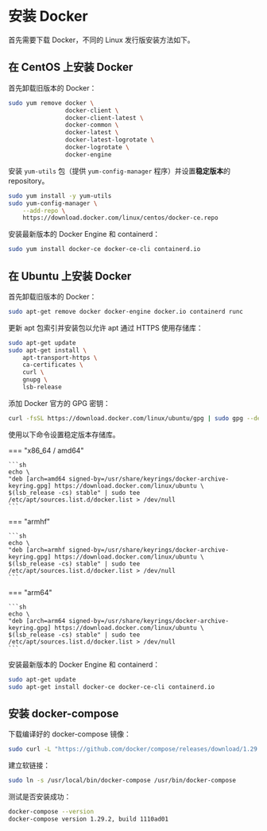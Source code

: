 # 安装 Docker

首先需要下载 Docker，不同的 Linux 发行版安装方法如下。

## 在 CentOS 上安装 Docker

首先卸载旧版本的 Docker：

```sh
sudo yum remove docker \
                docker-client \
                docker-client-latest \
                docker-common \
                docker-latest \
                docker-latest-logrotate \
                docker-logrotate \
                docker-engine
```

安装 `yum-utils` 包（提供 `yum-config-manager` 程序）并设置**稳定版本**的 repository。

```sh
sudo yum install -y yum-utils
sudo yum-config-manager \
    --add-repo \
    https://download.docker.com/linux/centos/docker-ce.repo
```

安装最新版本的 Docker Engine 和 containerd：

```sh
sudo yum install docker-ce docker-ce-cli containerd.io
```


## 在 Ubuntu 上安装 Docker

首先卸载旧版本的 Docker：

```sh
sudo apt-get remove docker docker-engine docker.io containerd runc
```

更新 apt 包索引并安装包以允许 apt 通过 HTTPS 使用存储库：

```sh
sudo apt-get update
sudo apt-get install \
    apt-transport-https \
    ca-certificates \
    curl \
    gnupg \
    lsb-release
```

添加 Docker 官方的 GPG 密钥：

```sh
curl -fsSL https://download.docker.com/linux/ubuntu/gpg | sudo gpg --dearmor -o /usr/share/keyrings/docker-archive-keyring.gpg
```

使用以下命令设置稳定版本存储库。

=== "x86_64 / amd64"

    ```sh
    echo \
    "deb [arch=amd64 signed-by=/usr/share/keyrings/docker-archive-keyring.gpg] https://download.docker.com/linux/ubuntu \
    $(lsb_release -cs) stable" | sudo tee /etc/apt/sources.list.d/docker.list > /dev/null
    ```

=== "armhf"

    ```sh
    echo \
    "deb [arch=armhf signed-by=/usr/share/keyrings/docker-archive-keyring.gpg] https://download.docker.com/linux/ubuntu \
    $(lsb_release -cs) stable" | sudo tee /etc/apt/sources.list.d/docker.list > /dev/null
    ```

=== "arm64"

    ```sh
    echo \
    "deb [arch=arm64 signed-by=/usr/share/keyrings/docker-archive-keyring.gpg] https://download.docker.com/linux/ubuntu \
    $(lsb_release -cs) stable" | sudo tee /etc/apt/sources.list.d/docker.list > /dev/null
    ```

安装最新版本的 Docker Engine 和 containerd：

```sh
sudo apt-get update
sudo apt-get install docker-ce docker-ce-cli containerd.io
```

## 安装 docker-compose

下载编译好的 docker-compose 镜像：

```sh
sudo curl -L "https://github.com/docker/compose/releases/download/1.29.2/docker-compose-$(uname -s)-$(uname -m)" -o /usr/local/bin/docker-compose
```

建立软链接：

```sh
sudo ln -s /usr/local/bin/docker-compose /usr/bin/docker-compose
```

测试是否安装成功：

```sh
docker-compose --version
docker-compose version 1.29.2, build 1110ad01
```
